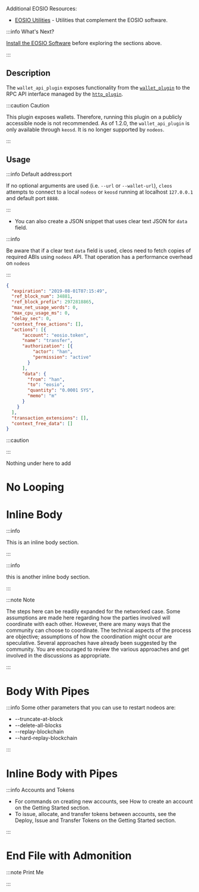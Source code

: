 Additional EOSIO Resources:
* [EOSIO Utilities](10_utilities/index.md) - Utilities that complement the EOSIO software.  

[//]: # (THIS IS A COMMENT REMOVING BROKEN LINKS)  
[//]: # (Upgrade-Guide-20_upgrade-guide/index.md-EOSIO-version/protocol-upgrade-guide.)  
[//]: # (Release Notes 30_release-notes/index.md  - All release notes for this EOSIO version.)  

:::info What's Next?

[Install the EOSIO Software](00_install/index.md) before exploring the sections above.

:::

## Description

The `wallet_api_plugin` exposes functionality from the [`wallet_plugin`](../wallet_plugin/index.md) to the RPC API interface managed by the [`http_plugin`](../../../01_nodeos/03_plugins/http_plugin/index.md).

:::caution Caution

This plugin exposes wallets. Therefore, running this plugin on a publicly accessible node is not recommended. As of 1.2.0, the `wallet_api_plugin` is only available through `keosd`. It is no longer supported by `nodeos`.

:::

## Usage

:::info Default address:port

If no optional arguments are used (i.e. `--url` or `--wallet-url`), `cleos` attempts to connect to a local `nodeos` or `keosd` running at localhost `127.0.0.1` and default port `8888`.

:::

* You can also create a JSON snippet that uses clear text JSON for `data` field.

:::info

Be aware that if a clear text `data` field is used, cleos need to fetch copies of required ABIs using `nodeos` API. That operation has a performance overhead on `nodeos`

:::

```JSON
{
  "expiration": "2019-08-01T07:15:49",
  "ref_block_num": 34881,
  "ref_block_prefix": 2972818865,
  "max_net_usage_words": 0,
  "max_cpu_usage_ms": 0,
  "delay_sec": 0,
  "context_free_actions": [],
  "actions": [{
      "account": "eosio.token",
      "name": "transfer",
      "authorization": [{
          "actor": "han",
          "permission": "active"
        }
      ],
      "data": {
        "from": "han",
        "to": "eosio",
        "quantity": "0.0001 SYS",
        "memo": "m"
      }
    }
  ],
  "transaction_extensions": [],
  "context_free_data": []
}
```

:::caution

:::

Nothing under here to add

# No Looping

# Inline Body

:::info

This is an inline body section.

:::

:::info

this is another inline body section.

:::


:::note Note

The steps here can be readily expanded for the networked case. Some assumptions are made here regarding how the parties involved will coordinate with each other. However, there are many ways that the community can choose to coordinate. The technical aspects of the process are objective; assumptions of how the coordination might occur are speculative. Several approaches have already been suggested by the community. You are encouraged to review the various approaches and get involved in the discussions as appropriate.

:::

# Body With Pipes


:::info Some other parameters that you can use to restart nodeos are:

- --truncate-at-block
- --delete-all-blocks
- --replay-blockchain
- --hard-replay-blockchain

:::

# Inline Body with Pipes


:::info Accounts and Tokens

- For commands on creating new accounts, see How to create an account on the Getting Started section.
- To issue, allocate, and transfer tokens between accounts, see the Deploy, Issue and Transfer Tokens on the Getting Started section.

:::

# End File with Admonition

:::note Print Me

:::
